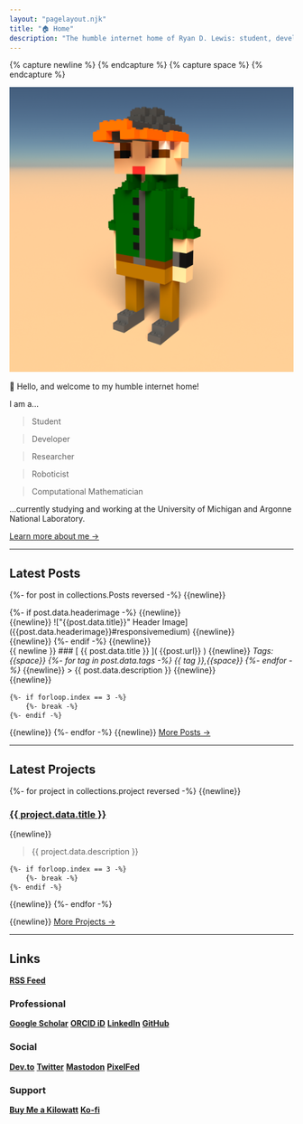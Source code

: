 ```yaml
---
layout: "pagelayout.njk"
title: "🏠 Home"
description: "The humble internet home of Ryan D. Lewis: student, developer, researcher, roboticist, and computational mathematician."
---
```


{% capture newline %}
{% endcapture %}
{% capture space %} {% endcapture %}

<div class="responsive2column">

<div class="column-1 image super-center">

![Profile photo](/assets/images/Voxel_Profile.png#responsivemedium)

</div>

<div class="column-2">

👋 Hello, and welcome to my humble internet home!

I am a...


>Student

>Developer

>Researcher

>Roboticist

>Computational Mathematician

...currently studying and working at the University of Michigan and Argonne National Laboratory.

[Learn more about me →](/aboutme)

</div>

</div>

---

## Latest Posts

{%- for post in collections.Posts reversed -%}
{{newline}}
<div class="responsive2column">
<div class="column-1">
{%- if post.data.headerimage -%}
{{newline}}
<div class="image">
{{newline}}
!["{{post.data.title}}" Header Image]({{post.data.headerimage}}#responsivemedium)
{{newline}}
</div>
{{newline}}
{%- endif -%}
{{newline}}
</div>
<div class="column-2">
{{ newline }}
### [ {{ post.data.title }} ]( {{post.url}} )
{{newline}}
<em>Tags:{{space}}
{%- for tag in post.data.tags -%}
{{ tag }},{{space}}
{%- endfor -%}
</em>
{{newline}}
> {{ post.data.description }}
{{newline}}
</div>
</div>
{{newline}}

	{%- if forloop.index == 3 -%}
		{%- break -%}
	{%- endif -%}
{{newline}}
{%- endfor -%}
{{newline}}
[More Posts →](/posts)

---

## Latest Projects

{%- for project in collections.project reversed -%}
{{newline}}
### [ {{ project.data.title }} ]( {{project.url}} )

{{newline}}

> {{ project.data.description }}

	{%- if forloop.index == 3 -%}
		{%- break -%}
	{%- endif -%}
{{newline}}
{%- endfor -%}

{{newline}}
[More Projects →](/projects)

---

## Links

<div class="link-capsule">

**[RSS Feed](https://ryandlewis.dev/feed.xml)**

</div>


### Professional

<div class="link-capsule">

<!-- **[]()** -->
**[Google Scholar](https://scholar.google.com/citations?user=NXd4XaoAAAAJ "Ryan D. Lewis • Google Scholar")**
**[ORCID iD](https://orcid.org/0000-0002-3000-2811 "0000-0002-3000-2811 • ORCID iD")**
**[LinkedIn](https://www.linkedin.com/in/ryan-d-lewis "Ryan D. Lewis • LinkedIn")**
**[GitHub](https://github.com/luckierdodge "@luckierdodge • GitHub")**

</div>

### Social

<div class="link-capsule">

<!-- **[]()** -->
**[Dev.to](https://dev.to/luckierdodge "@luckierdodge • Dev")**
**[Twitter](https://twitter.com/RhinoDaDino "@RhinoDaDino • Twitter")**
<a rel="me" href="https://mastodon.online/@luckierdodge" title="@luckierdodge • Mastodon.Online"><b>Mastodon</b></a>
**[PixelFed](https://pixelfed.social/luckierdodge "@luckierdodge • PixelFed.Social")**

</div>

### Support

<div class="link-capsule">

**[Buy Me a Kilowatt](https://www.buymeacoffee.com/aVc18KuLq "Buy Me a Coffee")**
**[Ko-fi](https://ko-fi.com/luckierdodge "Ko-fi")**

</div>
